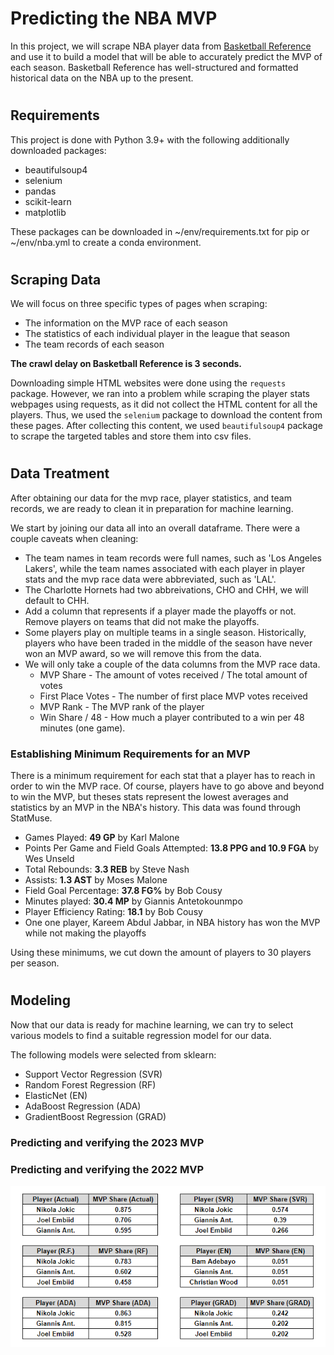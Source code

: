 # Predicting the NBA MVP
In this project, we will scrape NBA player data from [Basketball Reference](www.basketball-reference.com) and use it to build a model that will be able to accurately predict the MVP of each season. Basketball Reference has well-structured and formatted historical data on the NBA up to the present.
#
## Requirements
This project is done with Python 3.9+ with the following additionally downloaded packages:
* beautifulsoup4
* selenium
* pandas
* scikit-learn
* matplotlib

These packages can be downloaded in ~/env/requirements.txt for pip or ~/env/nba.yml to create a conda environment.
#
## Scraping Data
We will focus on three specific types of pages when scraping:
* The information on the MVP race of each season
* The statistics of each individual player in the league that season
* The team records of each season

**The crawl delay on Basketball Reference is 3 seconds.**
<br />

Downloading simple HTML websites were done using the `requests` package. However, we ran into a problem while scraping the player stats webpages using requests, as it did not collect the HTML content for all the players. Thus, we used the `selenium` package to download the content from these pages. After collecting this content, we used `beautifulsoup4` package to scrape the targeted tables and store them into csv files.
#
## Data Treatment
After obtaining our data for the mvp race, player statistics, and team records, we are ready to clean it in preparation for machine learning.

We start by joining our data all into an overall dataframe. There were a couple caveats when cleaning:
* The team names in team records were full names, such as 'Los Angeles Lakers', while the team names associated with each player in player stats and the mvp race data were abbreviated, such as 'LAL'.
* The Charlotte Hornets had two abbreivations, CHO and CHH, we will default to CHH.
* Add a column that represents if a player made the playoffs or not. Remove players on teams that did not make the playoffs.
* Some players play on multiple teams in a single season. Historically, players who have been traded in the middle of the season have never won an MVP award, so we will remove this from the data.
* We will only take a couple of the data columns from the MVP race data.
    * MVP Share - The amount of votes received / The total amount of votes
    * First Place Votes - The number of first place MVP votes received
    * MVP Rank - The MVP rank of the player
    * Win Share / 48 - How much a player contributed to a win per 48 minutes (one game).

### Establishing Minimum Requirements for an MVP
There is a minimum requirement for each stat that a player has to reach in order to win the MVP race. Of course, players have to go above and beyond to win the MVP, but theses stats represent the lowest averages and statistics by an MVP in the NBA's history. This data was found through StatMuse.
* Games Played: **49 GP** by Karl Malone
* Points Per Game and Field Goals Attempted: **13.8 PPG and 10.9 FGA** by Wes Unseld
* Total Rebounds: **3.3 REB** by Steve Nash
* Assists: **1.3 AST** by Moses Malone
* Field Goal Percentage: **37.8 FG%** by Bob Cousy
* Minutes played: **30.4 MP** by Giannis Antetokounmpo
* Player Efficiency Rating: **18.1** by Bob Cousy
* One one player, Kareem Abdul Jabbar, in NBA history has won the MVP while not making the playoffs

Using these minimums, we cut down the amount of players to 30 players per season.
#
## Modeling
Now that our data is ready for machine learning, we can try to select various models to find a suitable regression model for our data.

The following models were selected from sklearn:
* Support Vector Regression (SVR)
* Random Forest Regression (RF)
* ElasticNet (EN)
* AdaBoost Regression (ADA)
* GradientBoost Regression (GRAD)

### Predicting and verifying the 2023 MVP


### Predicting and verifying the 2022 MVP
![Alt text](images/2022_pred.png)









